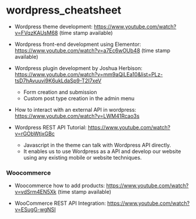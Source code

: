 # wordpress_cheatsheet

* Wordpress theme development: https://www.youtube.com/watch?v=FVqzKAUsM68 (time stamp available)

* Wordpress front-end development using Elementor: https://www.youtube.com/watch?v=a7Ec6wOUb48 (time stamp available)

* Wordpress plugin development by Joshua Herbison: https://www.youtube.com/watch?v=mm9aQiLEa10&list=PLz-tsD7hAvuuvi9K6ukLdaSp9-T2I7xeV
  * Form creation and submission
  * Custom post type creation in the admin menu
  
* How to interact with an external API in wordpress: https://www.youtube.com/watch?v=LWM41Rcao3s

* Wordpress REST API Tutorial: https://www.youtube.com/watch?v=rGObWtjxGBc
  * Javascript in the theme can talk with Wordpress API directly.
  * It enables us to use Wordpress as a API and develop our website using any existing mobile or website techniques. 
  
### Woocommerce

* Woocommerce how to add products: https://www.youtube.com/watch?v=vdSrm4EN5Xk (time stamp available)

* WooCommerce REST API Integration: https://www.youtube.com/watch?v=ESugG-wgNSI




